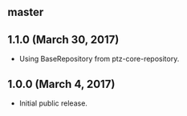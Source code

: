 ## master


## 1.1.0 (March 30, 2017)

* Using BaseRepository from ptz-core-repository.

## 1.0.0 (March 4, 2017)

* Initial public release.
